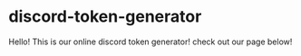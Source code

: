 # discord-token-generator
Hello! This is our online discord token generator! check out our page below!
